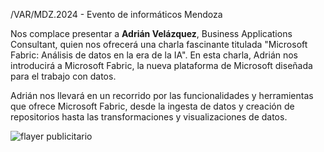 /VAR/MDZ.2024 - Evento de informáticos Mendoza

Nos complace presentar a **Adrián Velázquez**, Business Applications Consultant, quien nos ofrecerá una charla fascinante titulada "Microsoft Fabric: Análisis de datos en la era de la IA". En esta charla, Adrián nos introducirá a Microsoft Fabric, la nueva plataforma de Microsoft diseñada para el trabajo con datos.

Adrián nos llevará en un recorrido por las funcionalidades y herramientas que ofrece Microsoft Fabric, desde la ingesta de datos y creación de repositorios hasta las transformaciones y visualizaciones de datos.

![flayer publicitario](AdrianVelazquez.jpg)